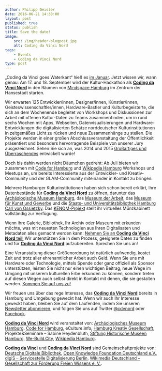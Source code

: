 ```yaml
---
author: Philipp Geisler
date: 2016-06-21 14:38:00
layout: post
published: true
status: publish
title: Save the date!
image:
    src: /img/header-blogpost.jpg
    alt: Coding da Vinci Nord
tags:
    - Events
    - Coding da Vinci Nord
type: post
---
```


„Coding da Vinci goes Waterkant“ hieß es [im Januar](http://codingdavinci.de/news/2016/01/21/coding-da-vinci-goes-waterkant.html). Jetzt wissen wir, wann genau: Am 17. und 18. September wird der Kultur-Hackathon als [**Coding da Vinci Nord**](http://codingdavinci.de/nord/) in den Räumen von [Mindspace Hamburg](http://mindspace.me/hamburg/) im Zentrum der Hansestadt starten.

Wir erwarten 125 Entwickler/innen, Designer/innen, Künstler/innen, Geisteswissenschaftler/innen, Hardware-Bastler und Kulturbegeisterte, die sich an dem Wochenende begleitet von Workshops und Diskussionen zur Arbeit mit offenen Kultur-Daten zu Teams zusammenfinden, um in rund sechs Wochen mit Apps, Webseiten, Datenvisualisierungen und Hardware-Entwicklungen die digitalisierten Schätze norddeutscher Kulturinstitutionen in zeitgemäßes Licht zu rücken und neue Zusammenhänge zu stellen. Die Projekte werden in einer großen Abschlussveranstaltung der Öffentlichkeit präsentiert und besonders hervorragende Beispiele von unserer Jury ausgezeichnet. Sehen Sie sich an, was 2014 und 2015 [Großartiges und Überraschendes](https://codingdavinci.de/projekte/) entwickelt wurde!

Doch bis dahin werden nicht Däumchen gedreht: Ab Juli bieten wir zusammen mit [Code for Hamburg](http://codeforhamburg.org/) und [Wikipedia Hamburg](https://de.wikipedia.org/wiki/Wikipedia:Hamburg) Workshops und Meetups an, um bereits Interessierte aus der Entwickler- und Kreativ-Community und der GLAM-Community miteinander in Kontakt zu bringen.

Mehrere Hamburger Kulturinstitutionen haben sich schon bereit erklärt, Ihre Datenbestände für [**Coding da Vinci Nord**](http://codingdavinci.de/nord/) zu öffnen, darunter das [Archäologische Museum Hamburg](http://www.amh.de/), das [Museum der Arbeit](http://www.museum-der-arbeit.de/), das [Museum für Kunst und Gewerbe](http://www.mkg-hamburg.de/) und die [Staats- und Universitätsbibliothek Hamburg Carl von Ossietzky](https://www.sub.uni-hamburg.de). Das [KENOM-Projekt](http://www.kenom.de/) stellt ihr virtuelles Münzkabinett vollständig zur Verfügung.

Wenn Ihre Galerie, Bibliothek, Ihr Archiv oder Museum mit erkunden möchte, was mit neuesten Technologien aus Ihren Digitalisaten und Metadaten alles gemacht werden kann: [Nehmen Sie an **Coding da Vinci Nord** teil!](https://codingdavinci.de/nord/#kulturinstitution) Wir unterstützen Sie in dem Prozess, geeignete Daten zu finden und für [**Coding da Vinci Nord**](http://codingdavinci.de/nord/) aufzubereiten. Sprechen Sie uns an!

Eine Veranstaltung dieser Größenordnung ist natürlich aufwendig, kostet Zeit und trotz aller ehrenamtlicher Arbeit auch Geld. Wenn Sie uns mit Hardware oder Technologie, mittels Spende oder ganz offiziell als Sponsor unterstützen, leisten Sie nicht nur einen wichtigen Beitrag, neue Wege im Umgang mit unserem kulturellen Erbe erkunden zu können, sondern treten auf diesen Wegen auch selbst direkt in Kontakt mit denen, die sie gestalten werden. [Kommen Sie auf uns zu!](mailto:nord@codingdavinci.de)

Wir freuen uns über das rege Interesse, das [**Coding da Vinci Nord**](http://codingdavinci.de/nord/) bereits in Hamburg und Umgebung geweckt hat. Wenn wir auch Ihr Interesse geweckt haben, bleiben Sie auf dem Laufenden, indem Sie unseren [Newsletter abonnieren](http://okfn.us5.list-manage.com/subscribe?u=929f1e07936386d34833e20d1&id=8c2939830d), und folgen Sie uns auf Twitter [@cdvnord](https://twitter.com/cdvnord) oder [Facebook](https://www.facebook.com/Coding-da-Vinci-839507489404377/).

[**Coding da Vinci Nord**](http://codingdavinci.de/nord/) wird veranstaltet von: [Archäologisches Museum Hamburg](http://www.amh.de/), [Code for Hamburg](http://codeforhamburg.org/), eCulture.info, [Hamburg Kreativ Gesellschaft](http://kreativgesellschaft.org/), Projekte&Seminare – Sabine Heydenbluth, [Stiftung Historische Museen Hamburg](http://www.historische-museen-hamburg.de/), [We-Build.City](http://we-build.city/), [Wikipedia Hamburg](https://de.wikipedia.org/wiki/Wikipedia:Kontor_Hamburg).

[**Coding da Vinci**](http://codingdavinci.de/) und [**Coding da Vinci Nord**](http://codingdavinci.de/nord/) sind Gemeinschaftprojekte von: [Deutsche Digitale Bibliothek](https://www.deutsche-digitale-bibliothek.de/), [Open Knowledge Foundation Deutschland e.V.](https://okfn.de/), [digiS – Servicestelle Digitalisierung Berlin](http://www.servicestelle-digitalisierung.de/), [Wikimedia Deutschland – Gesellschaft zur Förderung Freien Wissens e. V.](https://wikimedia.de/).
